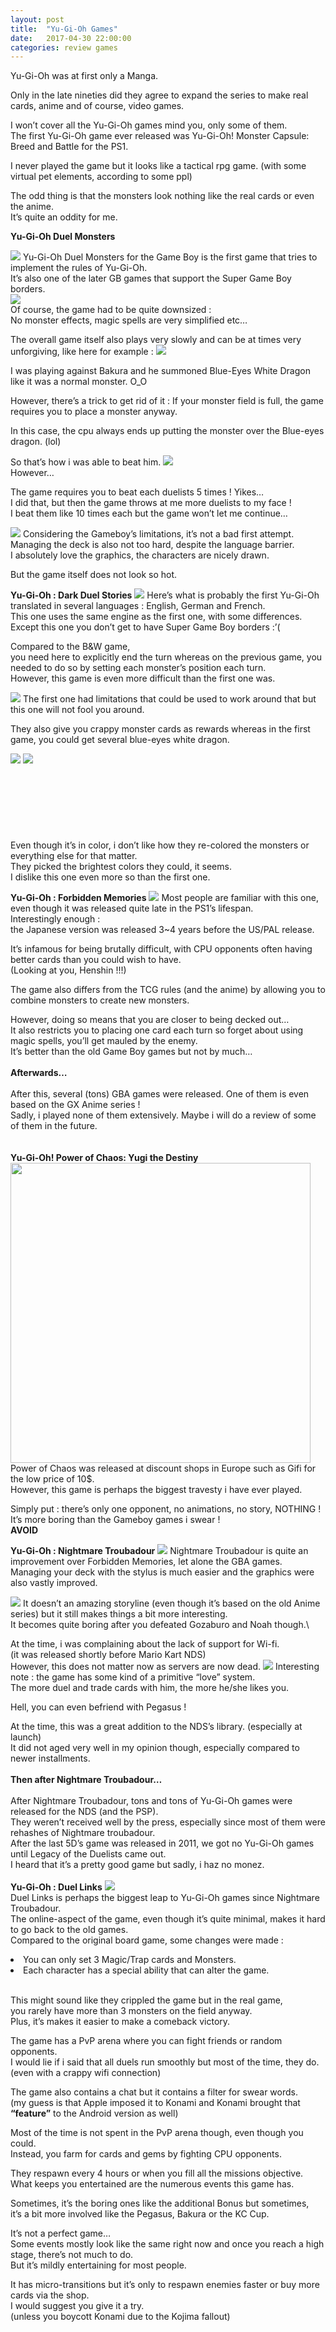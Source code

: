 ```yaml
---
layout: post
title:  "Yu-Gi-Oh Games"
date:   2017-04-30 22:00:00
categories: review games
---
```

<p>Yu-Gi-Oh was at first only a Manga.</p>

<p>Only in the late nineties did they agree to expand the series to make real cards, anime and of course, video games.</p>

<p>I won’t cover all the Yu-Gi-Oh games mind you, only some of them.
 <br />
The first Yu-Gi-Oh game ever released was Yu-Gi-Oh! Monster Capsule: Breed and Battle for the PS1.</p>

<p>I never played the game but it looks like a tactical rpg game. (with some virtual pet elements, according to some ppl)</p>

<p>The odd thing is that the monsters look nothing like the real cards or even the anime.
<br />
It’s quite an oddity for me.</p>

<p><b>Yu-Gi-Oh Duel Monsters</b></p>

<p><img src="/images/titlescreen.png" />
Yu-Gi-Oh Duel Monsters for the Game Boy is the first game that tries to implement the rules of Yu-Gi-Oh.
<br />
It’s also one of the later GB games that support the Super Game Boy borders.
<br />
<img src="/images/bakura.png" />
<br />
Of course, the game had to be quite downsized : 
<br />
No monster effects, magic spells are very simplified etc…</p>

<p>The overall game itself also plays very slowly and can be at times very unforgiving, like here for example :
<img src="/images/blue_eyes.png" /></p>

<p>I was playing against Bakura and he summoned Blue-Eyes White Dragon like it was a normal monster. O_O</p>

<p>However, there’s a trick to get rid of it : If your monster field is full, the game requires you to place a monster anyway.</p>

<p>In this case, the cpu always ends up putting the monster over the Blue-eyes dragon. (lol)</p>

<p>So that’s how i was able to beat him.
<img src="/images/duelists.png" />
<br />
However…</p>

<p>The game requires you to beat each duelists 5 times ! Yikes…
<br />
I did that, but then the game throws at me more duelists to my face !
<br />
I beat them like 10 times each but the game won’t let me continue…</p>

<p><img src="/images/intro.png" />
Considering the Gameboy’s limitations, it’s not a bad first attempt.
<br />
Managing the deck is also not too hard, despite the language barrier.
<br />
I absolutely love the graphics, the characters are nicely drawn.</p>

<p>But the game itself does not look so hot.</p>

<p><b>Yu-Gi-Oh : Dark Duel Stories</b>
<img src="/images/titlescreen_duelstories.png" />
Here’s what is probably the first Yu-Gi-Oh translated in several languages : English, German and French.<br />
This one uses the same engine as the first one, with some differences.<br />
Except this one you don’t get to have Super Game Boy borders :’(</p>

<p>Compared to the B&amp;W game, <br />
you need here to explicitly end the turn whereas on the previous game, you needed to do so by setting each monster’s position each turn.<br />
However, this game is even more difficult than the first one was.</p>

<p><img src="/images/duel_stories_color.png" />
The first one had limitations that could be used to work around that but this one will not fool you around.</p>

<p>They also give you crappy monster cards as rewards whereas in the first game, you could get several blue-eyes white dragon.</p>

<p><img src="/images/monsters.png" class="left" />
<img src="/images/yugi.png" class="right" />
<br />
<br />
<br />
<br />
<br />
<br />
<br />
<br />
Even though it’s in color, i don’t like how they re-colored the monsters or everything else for that matter.<br />
They picked the brightest colors they could, it seems. <br />
I dislike this one even more so than the first one.</p>

<p><b>Yu-Gi-Oh : Forbidden Memories</b>
<img src="/images/forbidden.png" />
Most people are familiar with this one, <br />
even though it was released quite late in the PS1’s lifespan.<br />
Interestingly enough :<br />
the Japanese version was released 3~4 years before the US/PAL release.</p>

<p>It’s infamous for being brutally difficult, with CPU opponents often having better cards than you could wish to have.<br />
(Looking at you, Henshin !!!)</p>

<p>The game also differs from the TCG rules (and the anime) by allowing you to combine monsters to create new monsters.</p>

<p>However, doing so means that you are closer to being decked out…<br />
It also restricts you to placing one card each turn so forget about using magic spells, you’ll get mauled by the enemy.<br />
It’s better than the old Game Boy games but not by much…
<br />
<br />
<b>Afterwards…</b>
<br />
<br />
After this, several (tons) GBA games were released. One of them is even based on the GX Anime series !<br />
Sadly, i played none of them extensively. Maybe i will do a review of some of them in the future.<br />
<br />
<br />
<b>Yu-Gi-Oh! Power of Chaos: Yugi the Destiny</b>
<img src="/images/power_of_chaos.png" width="480" />
Power of Chaos was released at discount shops in Europe such as Gifi for the low price of 10$. <br />
However, this game is perhaps the biggest travesty i have ever played.</p>

<p>Simply put : there’s only one opponent, no animations, no story, NOTHING !<br />
It’s more boring than the Gameboy games i swear !<br />
<b>AVOID</b></p>

<p><b>Yu-Gi-Oh : Nightmare Troubadour</b>
<img src="/images/nightmare_titlescreen.png" />
Nightmare Troubadour is quite an improvement over Forbidden Memories, let alone the GBA games.<br />
Managing your deck with the stylus is much easier and the graphics were also vastly improved.</p>

<p><img src="/images/nightmare_ingame.png" />
It doesn’t an amazing storyline (even though it’s based on the old Anime series) but it still makes things a bit more interesting.<br />
It becomes quite boring after you defeated Gozaburo and Noah though.\</p>

<p>At the time, i was complaining about the lack of support for Wi-fi. <br />
(it was released shortly before Mario Kart NDS)<br />
However, this does not matter now as servers are now dead.
<img src="/images/nightmare_duelists.png" />
Interesting note : the game has some kind of a primitive “love” system.<br />
The more duel and trade cards with him, the more he/she likes you.</p>

<p>Hell, you can even befriend with Pegasus !</p>

<p>At the time, this was a great addition to the NDS’s library. (especially at launch)<br />
It did not aged very well in my opinion though, especially compared to newer installments.
<br />
<br />
<b>Then after Nightmare Troubadour…</b>
<br />
<br />
After Nightmare Troubadour, tons and tons of Yu-Gi-Oh games were released for the NDS (and the PSP).<br />
They weren’t received well by the press, especially since most of them were rehashes of Nightmare troubadour.<br />
After the last 5D’s game was released in 2011, we got no Yu-Gi-Oh games until Legacy of the Duelists came out.<br />
I heard that it’s a pretty good game but sadly, i haz no monez.
<br />
<br />
<b>Yu-Gi-Oh : Duel Links</b>
<img src="/images/links.png" />
<br />
Duel Links is perhaps the biggest leap to Yu-Gi-Oh games since Nightmare Troubadour.<br />
The online-aspect of the game, even though it’s quite minimal, makes it hard to go back to the old games.<br />
Compared to the original board game, some changes were made :</p>
<li>You can only set 3 Magic/Trap cards and Monsters.</li>
<li>Each character has a special ability that can alter the game.</li>
<p><br />
This might sound like they crippled the game but in the real game, <br />
you rarely have more than 3 monsters on the field anyway.<br />
Plus, it’s makes it easier to make a comeback victory.</p>

<p>The game has a PvP arena where you can fight friends or random opponents.<br />
I would lie if i said that all duels run smoothly but most of the time, they do.<br />
(even with a crappy wifi connection)</p>

<p>The game also contains a chat but it contains a filter for swear words.<br />
(my guess is that Apple imposed it to Konami and Konami brought that <b>“feature”</b> to the Android version as well)</p>

<p>Most of the time is not spent in the PvP arena though, even though you could.
<br />
Instead, you farm for cards and gems by fighting CPU opponents.</p>

<p>They respawn every 4 hours or when you fill all the missions objective.
What keeps you entertained are the numerous events this game has.</p>

<p>Sometimes, it’s the boring ones like the additional Bonus but sometimes,<br />
it’s a bit more involved like the Pegasus, Bakura or the KC Cup.</p>

<p>It’s not a perfect game… <br />
Some events mostly look like the same right now and once you reach a high stage, there’s not much to do.<br />
But it’s mildly entertaining for most people.</p>

<p>It has micro-transitions but it’s only to respawn enemies faster or buy more cards via the shop.<br />
I would suggest you give it a try. <br />
(unless you boycott Konami due to the Kojima fallout)</p>
